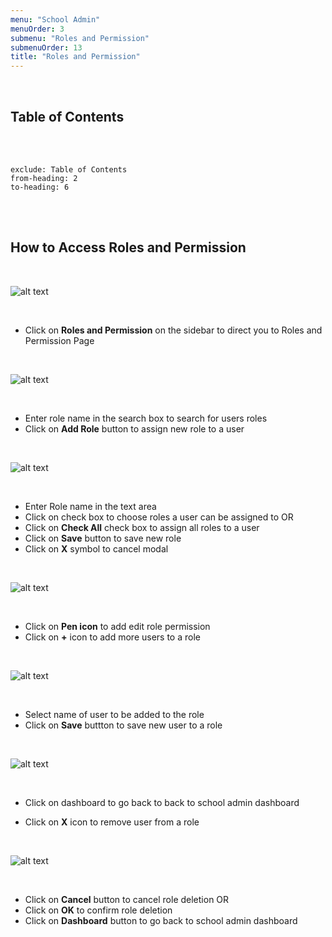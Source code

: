 ```yaml
---
menu: "School Admin"
menuOrder: 3
submenu: "Roles and Permission"
submenuOrder: 13
title: "Roles and Permission"
---
```


<br />

## Table of Contents

<br />
<br />

```toc
exclude: Table of Contents
from-heading: 2
to-heading: 6
```

<br />
<br />

## How to Access Roles and Permission

<br />

  ![alt text](/images/RolesAndP.png "Title")

<br />

* Click on **Roles and Permission** on the sidebar to direct you to Roles and Permission Page


<br />

  ![alt text](/images/AddRoles.png "Title")

<br />

* Enter role name in the search box to search for users roles
* Click on **Add Role** button to assign new role to a user

<br />

  ![alt text](/images/AssignRoles.png "Title")

<br />

* Enter Role name in the text area
* Click on check box to choose roles a user can be assigned to OR
* Click on **Check All** check box to assign all roles to a user
* Click on **Save** button to save new role
* Click on **X** symbol to cancel modal

<br />

  ![alt text](/images/EditRoles.png "Title")

<br />

* Click on **Pen icon** to add edit role permission
* Click on **+** icon to add more users to a role

<br />

  ![alt text](/images/AddRemoveUser.png "Title")

<br />

* Select name of user to be added to the role 
* Click on **Save** buttton to save new user to a role

<br />

  ![alt text](/images/ConfirmDelete.png "Title")

<br />

* Click on dashboard to go back to back to school admin dashboard

* Click on **X** icon to remove user from a role 
<br />

  ![alt text](/images/DeleteUser.png "Title")

<br />

* Click on **Cancel** button to cancel role deletion OR
* Click on **OK** to confirm role deletion
* Click on **Dashboard** button to go back to school admin dashboard








